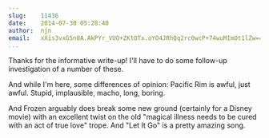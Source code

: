 ```yaml
---
slug:    11436
date:    2014-07-30 05:28:40
author:  njn
email:   xXis3vxG5n0A.AkPYr_VUO+ZKtOTx.oYO4JRhQq2rc0wcP+74wuMImOt1lZw==
...
```


Thanks for the informative write-up! I'll have to do some follow-up
investigation of a number of these.

And while I'm here, some differences of opinion: Pacific Rim is awful,
just awful. Stupid, implausible, macho, long, boring.

And Frozen arguably does break some new ground (certainly for a Disney
movie) with an excellent twist on the old "magical illness needs to be
cured with an act of true love" trope. And "Let It Go" is a pretty
amazing song.
